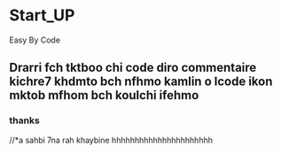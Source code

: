 # Start_UP
Easy By Code
## Drarri fch tktboo chi code diro commentaire kichre7 khdmto bch nfhmo kamlin o lcode ikon mktob mfhom bch koulchi ifehmo 
### thanks
//*a sahbi 7na rah khaybine hhhhhhhhhhhhhhhhhhhhhh
